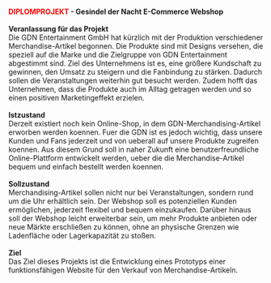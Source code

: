 <br>
<b> <font color = red>DIPLOMPROJEKT </font>- Gesindel der Nacht E-Commerce Webshop</b> <br><br>
<b>Veranlassung für das Projekt</b><br>
Die GDN Entertainment GmbH hat kürzlich mit der Produktion verschiedener Merchandise-Artikel begonnen. Die Produkte sind
mit Designs versehen, die speziell auf die Marke und die Zielgruppe von GDN Entertainment abgestimmt sind. Ziel des
Unternehmens ist es, eine größere Kundschaft zu gewinnen, den Umsatz zu steigern und die Fanbindung zu stärken. Dadurch
sollen die Veranstaltungen weiterhin gut besucht werden. Zudem hofft das Unternehmen, dass die Produkte auch im Alltag
getragen werden und so einen positiven Marketingeffekt erzielen.
<br>
<br>
<b>Istzustand </b><br>
Derzeit existiert noch kein Online-Shop, in dem GDN-Merchandising-Artikel erworben werden koennen. Fuer die GDN ist es
jedoch wichtig, dass unsere Kunden und Fans jederzeit und von ueberall auf unsere Produkte zugreifen koennen. Aus diesem
Grund soll in naher Zukunft eine benutzerfreundliche Online-Plattform entwickelt werden, ueber die die
Merchandise-Artikel bequem und einfach bestellt werden koennen.
<br>
<br>
<b>Sollzustand </b><br>
Merchandising-Artikel sollen nicht nur bei Veranstaltungen, sondern rund um die Uhr erhältlich sein. Der Webshop soll es
potenziellen Kunden ermöglichen, jederzeit flexibel und bequem einzukaufen. Darüber hinaus soll der Webshop leicht
erweiterbar sein, um mehr Produkte anbieten oder neue Märkte erschließen zu können, ohne an physische Grenzen wie
Ladenfläche oder Lagerkapazität zu stoßen.
<br>
<br>
<b>Ziel </b><br>
Das Ziel dieses Projekts ist die Entwicklung eines Prototyps einer funktionsfähigen Website für den Verkauf von
Merchandise-Artikeln.
